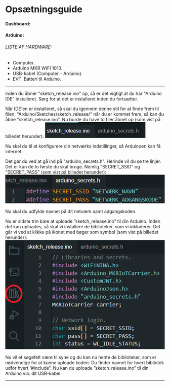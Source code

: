 # Opsætningsguide

#### Dashboard:

#### Arduino:

###### LISTE AF HARDWARE:

-   Computer.
-   Arduino MKR WIFI 1010.
-   USB-kabel (Computer - Arduino).
-   EVT. Batteri til Arduino.

---

Inden du åbner "sketch_release.ino" op, så er det vigtigt at du har "Arduino IDE" installeret. Sørg for at det er installeret inden du fortsætter.

Når IDE'en er installeret, så skal du igennem denne stil for at finde frem til filen: "Arduino/Sketches/sketch_release/" når du er kommet frem, så kan du åbne "sketch_release.ino".
Nu burde du have to filer åbnet op (som vist på billedet herunder):
![eksempel1](image.png)

Nu skal du til at konfigurere din netværks indstillinger, så Arduinoen kan få internet.

Det gør du ved at gå ind på "arduino_secrets.h". Herinde vil du se tre linjer. Det er kun de to første du skal bruge. Nemlig "SECRET_SSID" og "SECRET_PASS" (som vist på billedet herunder):
![eksempel2](image-1.png)

Nu skal du udfylde navnet på dit netværk samt adgangskoden.

Nu er sidste trin bare at uploade ”sketch_release.ino” til din Arduino. Inden det kan uploades, så skal vi installere de biblioteker, som vi inkluderer. Det går vi ved at klikke på ikonet med bøger som symbol (som vist på billedet herunder):
![eksempel3](image-2.png)

Nu vil et søgefelt være til syne og du kan nu hente de biblioteker, som er nødvendige for at kunne uploade koden. Du finder navnet for hvert bibliotek udfor hvert ”#include”.
Nu kan du uploade ”sketch_release.ino” til din Arduino via. dit USB-kabel.

---

